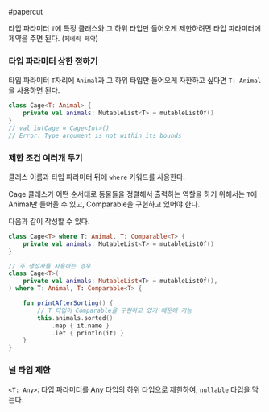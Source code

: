 #papercut 

타입 파라미터 `T`에 특정 클래스와 그 하위 타입만 들어오게 제한하려면 타입 파라미터에 제약을 주면 된다. (`제네릭 제약`)
### 타입 파라미터 상한 정하기

타입 파라미터 `T`자리에 `Animal`과 그 하위 타입만 들어오게 자한하고 싶다면 `T: Animal`을 사용하면 된다.

```kotlin
class Cage<T: Animal> {
	private val animals: MutableList<T> = mutableListOf()
}
// val intCage = Cage<Int>() 
// Error: Type argument is not within its bounds
```
### 제한 조건 여러개 두기

클래스 이름과 타입 파라미터 뒤에 `where` 키워드를 사용한다.

Cage 클래스가 어떤 순서대로 동물들을 정렬해서 출력하는 역할을 하기 위해서는
`T`에 Animal만 들어올 수 있고, Comparable을 구현하고 있어야 한다.

다음과 같이 작성할 수 있다.
```kotlin
class Cage<T> where T: Animal, T: Comparable<T> {
	private val animals: MutableList<T> = mutableListOf()
}
```

```kotlin
// 주 생성자를 사용하는 경우
class Cage<T>(
	private val animals: MutableList<T> = mutableListOf(),
) where T: Animal, T: Comparable<T> {

	fun printAfterSorting() {
		// T 타입이 Comparable을 구현하고 있기 때문에 가능
		this.animals.sorted()
			.map { it.name }
			.let { println(it) }
	}
}
```
### 널 타입 제한

`<T: Any>`: 타입 파라미터를 Any 타입의 하위 타입으로 제한하여, `nullable` 타입을 막는다.